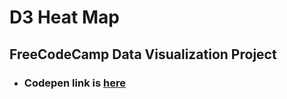 # D3 Heat Map

## FreeCodeCamp Data Visualization Project

- ### Codepen link is [here](https://codepen.io/femincan/full/eYLmgJa)
